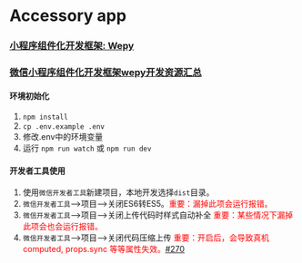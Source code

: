 # Accessory app

### [小程序组件化开发框架: Wepy](https://github.com/Tencent/wepy)
### [微信小程序组件化开发框架wepy开发资源汇总](https://github.com/aben1188/awesome-wepy)

#### 环境初始化
1. ```npm install```
2. ```cp .env.example .env```
3. 修改.env中的环境变量
4. 运行 ```npm run watch``` 或 ```npm run dev```

#### 开发者工具使用

1. 使用`微信开发者工具`新建项目，本地开发选择`dist`目录。
2. `微信开发者工具`-->项目-->关闭ES6转ES5。<font style="color:red">重要：漏掉此项会运行报错。</font>
3. `微信开发者工具`-->项目-->关闭上传代码时样式自动补全 <font style="color:red">重要：某些情况下漏掉此项会也会运行报错。</font>
4. `微信开发者工具`-->项目-->关闭代码压缩上传 <font style="color:red">重要：开启后，会导致真机computed, props.sync 等等属性失效。[#270](https://github.com/wepyjs/wepy/issues/270)</font>
